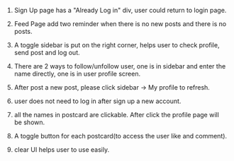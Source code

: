 
1. Sign Up page has a "Already Log in" div, user could return to login page.

2. Feed Page add two reminder when there is no new posts and there is no posts.

3. A toggle sidebar is put on the right corner, helps user to check profile, send post and log out.

4. There are 2 ways to follow/unfollow user, one is in sidebar and enter the name directly, one is in user profile screen.

5. After post a new post, please click sidebar -> My profile to refresh.

6. user does not need to log in after sign up a new account.

7. all the names in postcard are clickable. After click the profile page will be shown.

8. A toggle button for each postcard(to access the user like and comment).

9. clear UI helps user to use easily.
